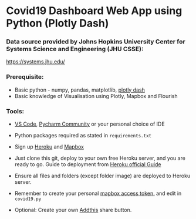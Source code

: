 # Covid19 Dashboard Web App using Python (Plotly Dash)

### Data source provided by Johns Hopkins University Center for Systems Science and Engineering (JHU CSSE):
https://systems.jhu.edu/

### Prerequisite:
* Basic python - numpy, pandas, matplotlib, [plotly dash](https://dash.plotly.com/)
* Basic knowledge of Visualisation using Plotly, Mapbox and Flourish

### Tools:
* [VS Code](https://code.visualstudio.com/download), [Pycharm Community](https://www.jetbrains.com/pycharm/download) or your personal choice of IDE
* Python packages required as stated in `requirements.txt`
* Sign up [Heroku](https://www.heroku.com/) and [Mapbox](https://www.mapbox.com/)


* Just clone this git, deploy to your own free Heroku server, and you are ready to go. Guide to deployment from [Heroku official Guide](https://dash.plotly.com/deployment)
* Ensure all files and folders (except folder image) are deployed to Heroku server.
* Remember to create your personal [mapbox access token.](https://www.mapbox.com/) and edit in `covid19.py`
* Optional: Create your own [Addthis](https://www.addthis.com/) share button.
